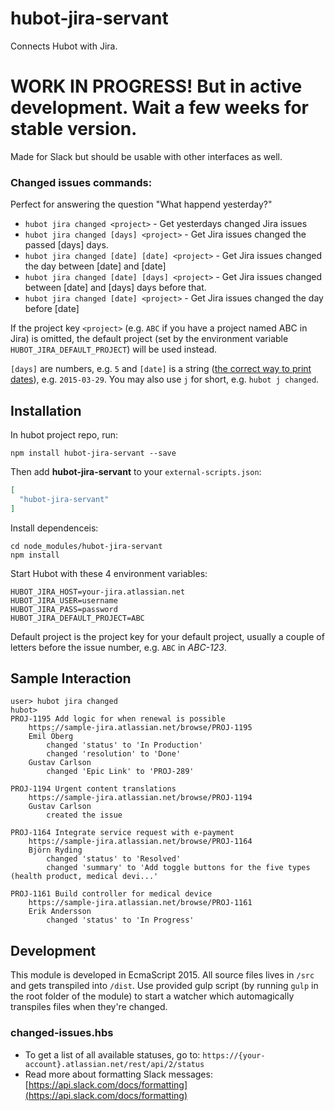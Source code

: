 # hubot-jira-servant

Connects Hubot with Jira. 

# WORK IN PROGRESS! But in active development. Wait a few weeks for stable version.

Made for Slack but should be usable with other interfaces as well.

### Changed issues commands:
Perfect for answering the question "What happend yesterday?"

* `hubot jira changed <project>` - Get yesterdays changed Jira issues
* `hubot jira changed [days] <project>` - Get Jira issues changed the passed [days] days.
* `hubot jira changed [date] [date] <project>` - Get Jira issues changed the day between [date] and [date]
* `hubot jira changed [date] [days] <project>` - Get Jira issues changed between [date] and [days] days before that.
* `hubot jira changed [date] <project>` - Get Jira issues changed the day before [date]

If the project key `<project>` (e.g. `ABC` if you have a project named ABC in Jira) is omitted, the default project (set by the environment variable `HUBOT_JIRA_DEFAULT_PROJECT`) will be used instead.

`[days]` are numbers, e.g. `5` and `[date]` is a string ([the correct way to print dates](https://sv.wikipedia.org/wiki/ISO_8601)), e.g. `2015-03-29`. You may also use `j` for short, e.g. `hubot j changed`.

## Installation

In hubot project repo, run:

`npm install hubot-jira-servant --save`

Then add **hubot-jira-servant** to your `external-scripts.json`:

```json
[
  "hubot-jira-servant"
]
```

Install dependenceis:

```
cd node_modules/hubot-jira-servant
npm install
```

Start Hubot with these 4 environment variables:

```
HUBOT_JIRA_HOST=your-jira.atlassian.net
HUBOT_JIRA_USER=username
HUBOT_JIRA_PASS=password
HUBOT_JIRA_DEFAULT_PROJECT=ABC
```
Default project is the project key for your default project, usually a couple of letters before the issue number, e.g. `ABC` in _ABC-123_.

## Sample Interaction

```
user> hubot jira changed
hubot> 
PROJ-1195 Add logic for when renewal is possible
    https://sample-jira.atlassian.net/browse/PROJ-1195
    Emil Öberg
        changed 'status' to 'In Production'
        changed 'resolution' to 'Done'
    Gustav Carlson
        changed 'Epic Link' to 'PROJ-289'        

PROJ-1194 Urgent content translations
    https://sample-jira.atlassian.net/browse/PROJ-1194
    Gustav Carlson
        created the issue

PROJ-1164 Integrate service request with e-payment
    https://sample-jira.atlassian.net/browse/PROJ-1164
    Björn Ryding
        changed 'status' to 'Resolved'
        changed 'summary' to 'Add toggle buttons for the five types (health product, medical devi...'        

PROJ-1161 Build controller for medical device
    https://sample-jira.atlassian.net/browse/PROJ-1161
    Erik Andersson
        changed 'status' to 'In Progress'
```

## Development
This module is developed in EcmaScript 2015. All source files lives in `/src` and gets transpiled into `/dist`. Use provided gulp script (by running `gulp` in the root folder of the module) to start a watcher which automagically transpiles files when they're changed.

### changed-issues.hbs
* To get a list of all available statuses, go to: `https://{your-account}.atlassian.net/rest/api/2/status`
* Read more about formatting Slack messages: [https://api.slack.com/docs/formatting](https://api.slack.com/docs/formatting)